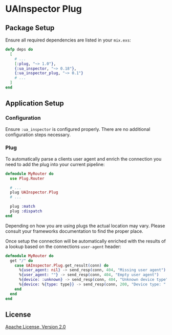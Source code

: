 # UAInspector Plug

## Package Setup

Ensure all required dependencies are listed in your `mix.exs`:

```elixir
defp deps do
  [
    # ...
    [:plug, "~> 1.0"},
    {:ua_inspector, "~> 0.18"},
    {:ua_inspector_plug, "~> 0.1"}
    # ...
  ]
end
```

## Application Setup

### Configuration

Ensure `:ua_inspector` is configured properly. There are no additional configuration steps necessary.

### Plug

To automatically parse a clients user agent and enrich the connection you need to add the plug into your current pipeline:

```elixir
defmodule MyRouter do
  use Plug.Router

  # ...
  plug UAInspector.Plug
  # ...

  plug :match
  plug :dispatch
end
```

Depending on how you are using plugs the actual location may vary. Please consult your frameworks documentation to find the proper place.

Once setup the connection will be automatically enriched with the results of a lookup based on the connections `user-agent` header:

```elixir
defmodule MyRouter do
  get "/" do
    case UAInspector.Plug.get_result(conn) do
      %{user_agent: nil} -> send_resp(conn, 404, "Missing user agent")
      %{user_agent: ""} -> send_resp(conn, 404, "Empty user agent")
      %{device: :unknown} -> send_resp(conn, 404, "Unknown device type")
      %{device: %{type: type}} -> send_resp(conn, 200, "Device type: " <> type)
    end
  end
end
```

## License

[Apache License, Version 2.0](http://www.apache.org/licenses/LICENSE-2.0)
